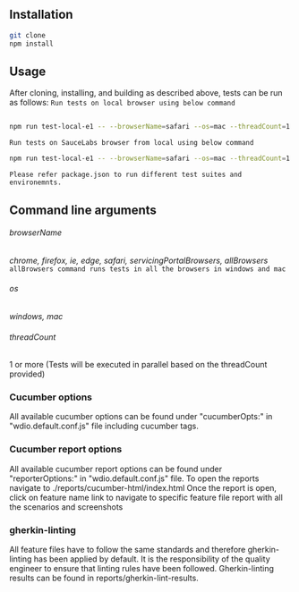 ## Installation
```bash
git clone 
npm install
```

## Usage
After cloning, installing, and building as described above, tests can be run as follows:
`Run tests on local browser using below command`
```bash

npm run test-local-e1 -- --browserName=safari --os=mac --threadCount=1 --cucumberOpts.tagExpression="@e1" --environment=e1
```

`Run tests on SauceLabs browser from local using below command`

```bash
npm run test-local-e1 -- --browserName=safari --os=mac --threadCount=1 --cucumberOpts.tagExpression="@e1" --environment=e1 --runOnSauce=true --sauceAccessKey=secretKey
```

`Please refer package.json to run different test suites and environemnts.`

## Command line arguments

###### browserName 
*chrome, firefox, ie, edge, safari, servicingPortalBrowsers, allBrowsers*
`allBrowsers command runs tests in all the browsers in windows and mac`

###### os 
*windows, mac*

###### threadCount
1 or more (Tests will be executed in parallel based on the threadCount provided)

### Cucumber options
All available cucumber options can be found under "cucumberOpts:" in "wdio.default.conf.js" file including cucumber tags.

### Cucumber report options
All available cucumber report options can be found under "reporterOptions:" in "wdio.default.conf.js" file.
To open the reports navigate to ./reports/cucumber-html/index.html
Once the report is open, click on feature name link to navigate to specific feature file report with all the scenarios and screenshots

### gherkin-linting
All feature files have to follow the same standards and therefore gherkin-linting has been applied by default.
It is the responsibility of the quality engineer to ensure that linting rules have been followed.
Gherkin-linting results can be found in reports/gherkin-lint-results.
